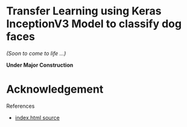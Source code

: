 # Transfer Learning using Keras InceptionV3 Model to classify dog faces


_(Soon to come to life ...)_

__Under Major Construction__


# Acknowledgement

References
* [index.html source](https://github.com/ferrygun/AIFlowers2/blob/master/templates/index.html)
